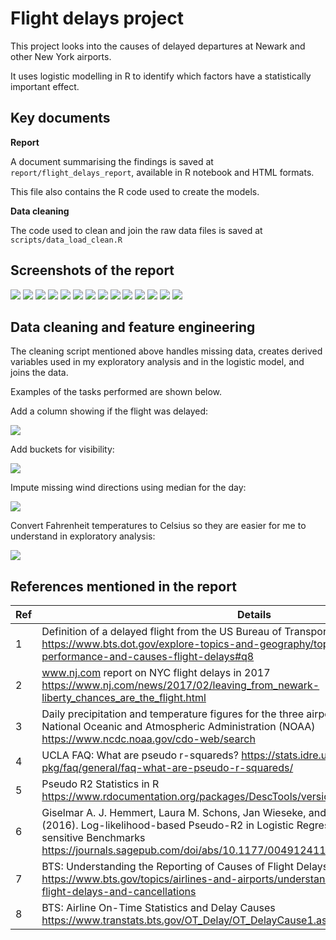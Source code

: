 # Flight delays project

This project looks into the causes of delayed departures at Newark and other New York airports.

It uses logistic modelling in R to identify which factors have a statistically important effect.



## Key documents

**Report**

A document summarising the findings is saved at `report/flight_delays_report`, available in R notebook and HTML formats.

This file also contains the R code used to create the models.

**Data cleaning**

The code used to clean and join the raw data files is saved at `scripts/data_load_clean.R`


## Screenshots of the report

<img src = "readme_images/report1.png">

<img src = "readme_images/report2.png">

<img src = "readme_images/report3a.png">

<img src = "readme_images/report3b.png">

<img src = "readme_images/report4_1.png">

<img src = "readme_images/report4_2.png">

<img src = "readme_images/report4_3.png">

<img src = "readme_images/report5.png">

<img src = "readme_images/report6a.png">

<img src = "readme_images/report6b.png">

<img src = "readme_images/report7.png">

<img src = "readme_images/report8refs.png">

<img src = "readme_images/report9appendixI.png">

<img src = "readme_images/report9appendixII.png">

## Data cleaning and feature engineering

The cleaning script mentioned above handles missing data, creates derived variables used in my exploratory analysis and in the logistic model, and joins the data.

Examples of the tasks performed are shown below.


Add a column showing if the flight was delayed:

<img src = "readme_images/clean_delay_column.png">

Add buckets for visibility:

<img src = "readme_images/clean_visib.png">

Impute missing wind directions using median for the day:

<img src = "readme_images/clean_wind_dir.png">

Convert Fahrenheit temperatures to Celsius so they are easier for me to understand in exploratory analysis:

<img src = "readme_images/clean_temp.png">



## References mentioned in the report

| Ref 	| Details 	|
|-	|-	|
| 1 	| Definition of a delayed flight from the US Bureau of Transportation Statistics (BTS) https://www.bts.dot.gov/explore-topics-and-geography/topics/airline-time-performance-and-causes-flight-delays#q8 	|
| 2 	| www.nj.com report on NYC flight delays in 2017 https://www.nj.com/news/2017/02/leaving_from_newark-liberty_chances_are_the_flight.html 	|
| 3 	| Daily precipitation and temperature figures for the three airports sourced from the US National Oceanic and Atmospheric Administration (NOAA) https://www.ncdc.noaa.gov/cdo-web/search 	|
| 4 	| UCLA FAQ: What are pseudo r-squareds? https://stats.idre.ucla.edu/other/mult-pkg/faq/general/faq-what-are-pseudo-r-squareds/ 	|
| 5 	| Pseudo R2 Statistics in R https://www.rdocumentation.org/packages/DescTools/versions/0.99.40/topics/PseudoR2 	|
| 6 	| Giselmar A. J. Hemmert, Laura M. Schons, Jan Wieseke, and Heiko Schimmelpfennig (2016). Log-likelihood-based Pseudo-R2 in Logistic Regression: Deriving Sample-sensitive Benchmarks https://journals.sagepub.com/doi/abs/10.1177/0049124116638107?journalCode=smra 	|
| 7 	| BTS: Understanding the Reporting of Causes of Flight Delays and Cancellations https://www.bts.gov/topics/airlines-and-airports/understanding-reporting-causes-flight-delays-and-cancellations 	|
| 8 	| BTS: Airline On-Time Statistics and Delay Causes https://www.transtats.bts.gov/OT_Delay/OT_DelayCause1.asp?20=E 	|





